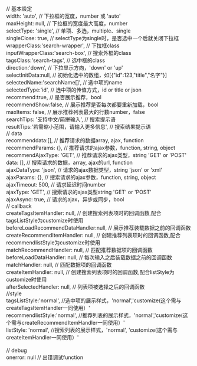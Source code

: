 // 基本設定<br>
width: 'auto',                                // 下拉框的宽度，number 或 'auto'<br>
maxHeight: null,                              // 下拉框的宽度最大高度，number<br>
selectType: 'single',                         // 单项、多选，multiple、single<br>
singleClose: true,							  // selectType为single时，是否选中一个后就关闭下拉框<br>
wrapperClass:'search-wrapper',                // 下拉框class<br>
inputWrapperClass:'search-box',               // 搜索外框的class<br>
tagsClass:'search-tags',                      // 选中框的class<br>
direction:'down',                             // 下拉显示方向，'down' or 'up'<br>
selectInitData:null,                          // 初始化选中的数组，如[{"id":123,"title","名字"}]<br>
selectedName:'searchName[]',                  // 选中项的name<br>
selectedType:'id',                            // 选中项的传值方式，id or title or json<br>
recommend:true,                               // 是否展示推荐，bool<br>
recommendShow:false,                          // 展示推荐是否每次都要重新加载，bool<br>
maxItems: false,                              // 展示推荐列表最大的行数number，false<br>
searchTips: '支持中文/简拼输入',               // 搜索提示语<br>
resultTips:'若需缩小范围，请输入更多信息',      // 搜索结果提示语<br>
// data<br>
recommenddata:[],                             // 推荐请求的数据array, ajax, function<br>
recommendParams: {},                          // 推荐请求的ajax参数，function, string, object<br>
recommendAjaxType: 'GET',                     // 推荐请求的ajax类型，string 'GET' or 'POST'<br>
data: [],                                     // 搜索请求的数据，array, ajax的url, function<br>
ajaxDataType: 'json',                         // 请求的ajax数据类型，string 'json' or 'xml'<br>
ajaxParams: {},                               // 搜索请求的ajax参数，function, string, object<br>
ajaxTimeout: 500,                             // 请求延迟时间number<br>
ajaxType: 'GET',                              // 搜索请求的ajax类型string 'GET' or 'POST'<br>
ajaxAsync: true,                              // 请求的ajax，异步或同步，bool<br>
// callback<br>
createTagsItemHandler: null,                  // 创建搜索列表项时的回调函数,配合tagsListStyle为customize时使用<br>
beforeLoadRecommendDataHandler:null,          // 展示推荐装载数据之前的回调函数<br>
createRecommendItemHandler: null,             // 创建推荐列表项时的回调函数,配合recommendlistStyle为customize时使用<br>
matchRecommendHandler: null,            	  // 匹配推荐数据项的回调函数<br>
beforeLoadDataHandler: null,                  // 每次输入之后装载数据之前的回调函数<br>
matchHandler: null,            				  // 匹配数据项的回调函数<br>
createItemHandler: null,                      // 创建搜索列表项时的回调函数,配合listStyle为customize时使用<br>
afterSelectedHandler: null,                   // 列表项被选择之后的回调函数<br>
//style<br>
tagsListStyle:'normal', //选中项的展示样式，'normal','customize(这个需与createTagsItemHandler一同使用）'<br>
recommendlistStyle:'normal', //推荐列表的展示样式，'normal','customize(这个需与createRecommendItemHandler一同使用）'<br>
listStyle: 'normal', //搜索列表的展示样式，'normal', 'customize(这个需与createItemHandler一同使用）'<br>
<br>
// debug<br>
onerror: null                                 // 出错调试function<br>
